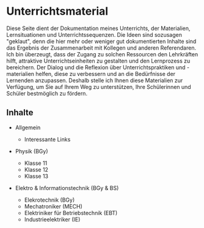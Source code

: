 # Unterrichtsmaterial

Diese Seite dient der Dokumentation meines Unterrichts, der Materialien, Lernsituationen und Unterrichtssequenzen. Die Ideen sind sozusagen "geklaut", denn die hier mehr oder weniger gut dokumentierten Inhalte sind das Ergebnis der Zusammenarbeit mit Kollegen und anderen Referendaren. Ich bin überzeugt, dass der Zugang zu solchen Ressourcen den Lehrkräften hilft, attraktive Unterrichtseinheiten zu gestalten und den Lernprozess zu bereichern. Der Dialog und die Reflexion über Unterrichtspraktiken und -materialien helfen, diese zu verbessern und an die Bedürfnisse der Lernenden anzupassen. Deshalb stelle ich Ihnen diese Materialien zur Verfügung, um Sie auf Ihrem Weg zu unterstützen, Ihre Schülerinnen und Schüler bestmöglich zu fördern.


## Inhalte
- Allgemein
    - Interessante Links


- Physik (BGy)
    - Klasse 11
    - Klasse 12
    - Klasse 13


- Elektro & Informationstechnik (BGy & BS)
    - Elekrotechnik (BGy)
    - Mechatroniker (MECH)
    - Elektriniker für Betriebstechnik (EBT)
    - Industrieelektriker (IE)
